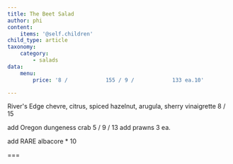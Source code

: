 ```yaml
---
title: The Beet Salad
author: phi
content:
    items: '@self.children'
child_type: article
taxonomy:
    category:
        - salads
data:
    menu:
        price: '8 /            155 / 9 /            133 ea.10'

---
```


River's Edge chevre, citrus, spiced hazelnut,
arugula, sherry vinaigrette <span class="price">8 / 15</span>

add Oregon dungeness crab <span class="price">5 / 9 / 13</span>
add prawns <span class="price">3 ea.</span>

add RARE albacore * <span class="price">10</span>

===
